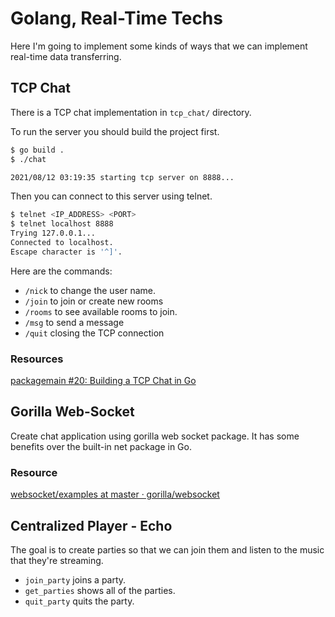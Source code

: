 # Golang, Real-Time Techs

Here I'm going to implement some kinds of ways that we can implement real-time data transferring.

## TCP Chat

There is a TCP chat implementation in `tcp_chat/` directory.

To run the server you should build the project first.

```bash
$ go build .
$ ./chat

2021/08/12 03:19:35 starting tcp server on 8888...
```

Then you can connect to this server using telnet.

```bash
$ telnet <IP_ADDRESS> <PORT>
$ telnet localhost 8888
Trying 127.0.0.1...           
Connected to localhost.       
Escape character is '^]'.
```

Here are the commands:

- `/nick` to change the user name.
- `/join` to join or create new rooms
- `/rooms` to see available rooms to join.
- `/msg` to send a message
- `/quit` closing the TCP connection

### Resources

[packagemain #20: Building a TCP Chat in Go](https://www.youtube.com/watch?v=Sphme0BqJiY)

## Gorilla Web-Socket

Create chat application using gorilla web socket package. It has some benefits over the built-in net package in Go.

### Resource

[websocket/examples at master · gorilla/websocket](https://github.com/gorilla/websocket/blob/master/examples)

## Centralized Player - Echo

The goal is to create parties so that we can join them and listen to the music that they're streaming.

- `join_party` joins a party.
- `get_parties` shows all of the parties.
- `quit_party` quits the party.